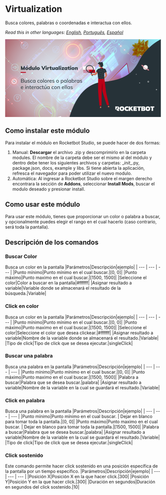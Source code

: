 # Virtualization
  
Busca colores, palabras o coordenadas e interactua con ellos.  

*Read this in other languages: [English](Manual_virtualization.md), [Português](Manual_virtualization.pr.md), [Español](Manual_virtualization.es.md)*
  
![banner](imgs/Banner_virtualization.png)
## Como instalar este módulo
  
Para instalar el módulo en Rocketbot Studio, se puede hacer de dos formas:
1. Manual: __Descargar__ el archivo .zip y descomprimirlo en la carpeta modules. El nombre de la carpeta debe ser el mismo al del módulo y dentro debe tener los siguientes archivos y carpetas: \__init__.py, package.json, docs, example y libs. Si tiene abierta la aplicación, refresca el navegador para poder utilizar el nuevo modulo.
2. Automática: Al ingresar a Rocketbot Studio sobre el margen derecho encontrara la sección de **Addons**, seleccionar **Install Mods**, buscar el modulo deseado y presionar install.  



## Como usar este módulo
Para usar este módulo, tienes que proporcionar un color o palabra a buscar, y opcionalmente puedes elegir el
rango en el cual hacerlo (caso contrario, será toda la pantalla).



## Descripción de los comandos

### Buscar Color
  
Busca un color en la pantalla
|Parámetros|Descripción|ejemplo|
| --- | --- | --- |
|Punto mínimo|Punto mínimo en el cual buscar.|[0, 0]|
|Punto máximo|Punto maximo en el cual buscar.|[1500, 1500]|
|Seleccione el color|Color a buscar en la pantalla|#ffffff|
|Asignar resultado a variable|Variable donde se almacenará el resultado de la búsqueda.|Variable|

### Click en color
  
Busca un color en la pantalla
|Parámetros|Descripción|ejemplo|
| --- | --- | --- |
|Punto mínimo|Punto mínimo en el cual buscar.|[0, 0]|
|Punto máximo|Punto maximo en el cual buscar.|[1500, 1500]|
|Seleccione el color|Seleccione el color que desea clickear.|#ffffff|
|Asignar resultado a variable|Nombre de la variable donde se almacenará el resultado.|Variable|
|Tipo de click|Tipo de click que se desea ejecutar.|singleClick|

### Buscar una palabra
  
Busca una palabra en la pantalla
|Parámetros|Descripción|ejemplo|
| --- | --- | --- |
|Punto mínimo|Punto mínimo en el cual buscar.|[0, 0]|
|Punto máximo|Punto maximo en el cual buscar.|[1500, 1500]|
|Palabra a buscar|Palabra que se desea buscar.|palabra|
|Asignar resultado a variable|Nombre de la variable en la cual se guardará el resultado.|Variable|

### Click en palabra
  
Busca una palabra en la pantalla
|Parámetros|Descripción|ejemplo|
| --- | --- | --- |
|Punto mínimo|Punto mínimo en el cual buscar. \| Dejar en blanco para tomar toda la pantalla.|[0, 0]|
|Punto máximo|Punto maximo en el cual buscar. \| Dejar en blanco para tomar toda la pantalla.|[1500, 1500]|
|Palabra a buscar|Palabra que se desea buscar.|palabra|
|Asignar resultado a variable|Nombre de la variable en la cual se guardará el resultado.|Variable|
|Tipo de click|Tipo de click que se desea ejecutar.|singleClick|

### Click sostenido
  
Este comando permite hacer click sostenido en una posición específica de la pantalla por un tiempo específico.
|Parámetros|Descripción|ejemplo|
| --- | --- | --- |
|Posición X|Posición X en la que hacer click.|300|
|Posición Y|Posición Y en la que hacer click.|300|
|Duración en segundos|Duración en segundos del click sostenido.|10|
